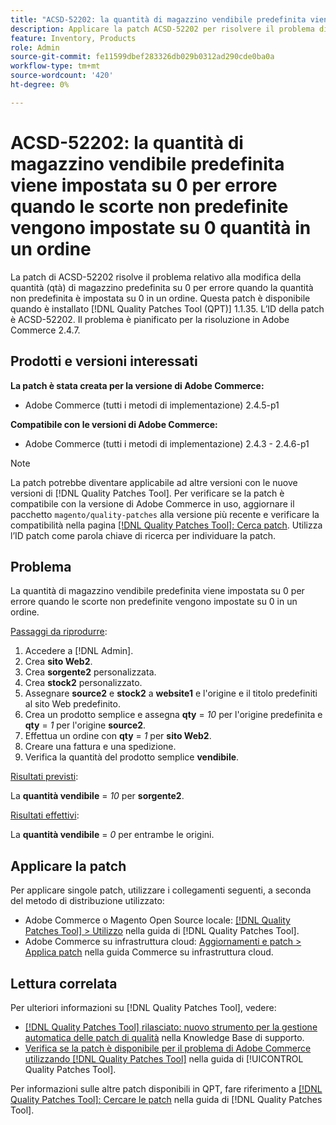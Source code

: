```yaml
---
title: "ACSD-52202: la quantità di magazzino vendibile predefinita viene impostata su 0 per errore quando le scorte non predefinite vengono impostate su 0 per ordine"
description: Applicare la patch ACSD-52202 per risolvere il problema di Adobe Commerce in cui una quantità di magazzino predefinita vendibile cambia a 0 per errore quando le scorte non predefinite sono impostate su 0 quantità in un ordine.
feature: Inventory, Products
role: Admin
source-git-commit: fe11599dbef283326db029b0312ad290cde0ba0a
workflow-type: tm+mt
source-wordcount: '420'
ht-degree: 0%

---
```


# ACSD-52202: la quantità di magazzino vendibile predefinita viene impostata su 0 per errore quando le scorte non predefinite vengono impostate su 0 quantità in un ordine

La patch di ACSD-52202 risolve il problema relativo alla modifica della quantità (qtà) di magazzino predefinita su 0 per errore quando la quantità non predefinita è impostata su 0 in un ordine. Questa patch è disponibile quando è installato [!DNL Quality Patches Tool (QPT)] 1.1.35. L’ID della patch è ACSD-52202. Il problema è pianificato per la risoluzione in Adobe Commerce 2.4.7.

## Prodotti e versioni interessati

**La patch è stata creata per la versione di Adobe Commerce:**

* Adobe Commerce (tutti i metodi di implementazione) 2.4.5-p1

**Compatibile con le versioni di Adobe Commerce:**

* Adobe Commerce (tutti i metodi di implementazione) 2.4.3 - 2.4.6-p1

>[!NOTE]
>
>La patch potrebbe diventare applicabile ad altre versioni con le nuove versioni di [!DNL Quality Patches Tool]. Per verificare se la patch è compatibile con la versione di Adobe Commerce in uso, aggiornare il pacchetto `magento/quality-patches` alla versione più recente e verificare la compatibilità nella pagina [[!DNL Quality Patches Tool]: Cerca patch](https://experienceleague.adobe.com/tools/commerce-quality-patches/index.html). Utilizza l’ID patch come parola chiave di ricerca per individuare la patch.

## Problema

La quantità di magazzino vendibile predefinita viene impostata su 0 per errore quando le scorte non predefinite vengono impostate su 0 in un ordine.

<u>Passaggi da riprodurre</u>:

1. Accedere a [!DNL Admin].
1. Crea **sito Web2**.
1. Crea **sorgente2** personalizzata.
1. Crea **stock2** personalizzato.
1. Assegnare **source2** e **stock2** a **website1** e l&#39;origine e il titolo predefiniti al sito Web predefinito.
1. Crea un prodotto semplice e assegna **qty** = *10* per l&#39;origine predefinita e **qty** = *1* per l&#39;origine **source2**.
1. Effettua un ordine con **qty** = *1* per **sito Web2**.
1. Creare una fattura e una spedizione.
1. Verifica la quantità del prodotto semplice **vendibile**.

<u>Risultati previsti</u>:

La **quantità vendibile** = *10* per **sorgente2**.

<u>Risultati effettivi</u>:

La **quantità vendibile** = *0* per entrambe le origini.

## Applicare la patch

Per applicare singole patch, utilizzare i collegamenti seguenti, a seconda del metodo di distribuzione utilizzato:

* Adobe Commerce o Magento Open Source locale: [[!DNL Quality Patches Tool] > Utilizzo](/help/tools/quality-patches-tool/usage.md) nella guida di [!DNL Quality Patches Tool].
* Adobe Commerce su infrastruttura cloud: [Aggiornamenti e patch > Applica patch](https://experienceleague.adobe.com/docs/commerce-cloud-service/user-guide/develop/upgrade/apply-patches.html) nella guida Commerce su infrastruttura cloud.

## Lettura correlata

Per ulteriori informazioni su [!DNL Quality Patches Tool], vedere:

* [[!DNL Quality Patches Tool] rilasciato: nuovo strumento per la gestione automatica delle patch di qualità](https://experienceleague.adobe.com/en/docs/commerce-knowledge-base/kb/announcements/commerce-announcements/magento-quality-patches-released-new-tool-to-self-serve-quality-patches) nella Knowledge Base di supporto.
* [Verifica se la patch è disponibile per il problema di Adobe Commerce utilizzando  [!DNL Quality Patches Tool]](/help/tools/quality-patches-tool/patches-available-in-qpt/check-patch-for-magento-issue-with-magento-quality-patches.md) nella guida di [!UICONTROL Quality Patches Tool].


Per informazioni sulle altre patch disponibili in QPT, fare riferimento a [[!DNL Quality Patches Tool]: Cercare le patch](https://experienceleague.adobe.com/tools/commerce-quality-patches/index.html) nella guida di [!DNL Quality Patches Tool].
